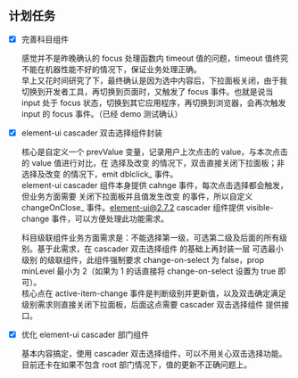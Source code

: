 ## 计划任务

- [x] 完善科目组件

  感觉并不是昨晚确认的 focus 处理函数内 timeout 值的问题，timeout 值终究不能在机器性能不好的情况下，保证业务处理正确。  
  早上又花时间研究了下，最终确认是因为选中内容后，下拉面板关闭，由于我切换到开发者工具，再切换到页面时，又触发了 focus 事件。也就是说当 input 处于 focus 状态，切换到其它应用程序，再切换到浏览器，会再次触发 input 的 focus 事件。（已经 demo 测试确认）

- [x] element-ui cascader 双击选择组件封装

  核心是自定义一个 prevValue 变量，记录用户上次点击的 value，与本次点击的 value 值进行对比，在 选择及改变 的情况下，双击直接关闭下拉面板；非选择及改变 的情况下，emit dblclick\_ 事件。  
  element-ui cascader 组件本身提供 cahnge 事件，每次点击选择都会触发，但业务方面需要 关闭下拉面板并且值发生改变 的事件，所以自定义 changeOnClose\_ 事件。element-ui@2.7.2 cascader 组件提供 visible-change 事件，可以方便处理此功能需求。

  科目级联组件业务方面需求是：不能选择第一级，可选第二级及后面的所有级别。基于此需求，在 cascader 双击选择组件 的基础上再封装一层 可选最小级别 的级联组件，此组件强制要求 change-on-select 为 false，prop minLevel 最小为 2（如果为 1 的话直接将 change-on-select 设置为 true 即可）。  
  核心点在 active-item-change 事件是判断级别并更新值，以及双击确定满足级别需求则直接关闭下拉面板，后面这点需要 cascader 双击选择组件 提供接口。

- [x] 优化 element-ui cascader 部门组件

  基本内容搞定，使用 cascader 双击选择组件，可以不用关心双击选择功能。目前还卡在如果不包含 root 部门情况下，值的更新不正确问题上。
